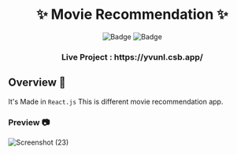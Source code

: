 <h1 align="center">
       ✨ Movie Recommendation ✨
</h1>

<div align="center">

![Badge](https://img.shields.io/badge/Tech_Stack-React-blue) ![Badge](https://img.shields.io/badge/NeogCamp-MarkNine-cyan)

</div>

<h3 align="center">
          Live Project : https://yvunl.csb.app/

</h3>

 
 
 ## Overview 🔨
 
 It's Made in `React.js`
 This is different movie recommendation app.
 
### Preview 📷
![Screenshot (23)](https://user-images.githubusercontent.com/50510726/140046469-14da7fa3-888f-4966-a3b3-74b1dd4d5117.png)
